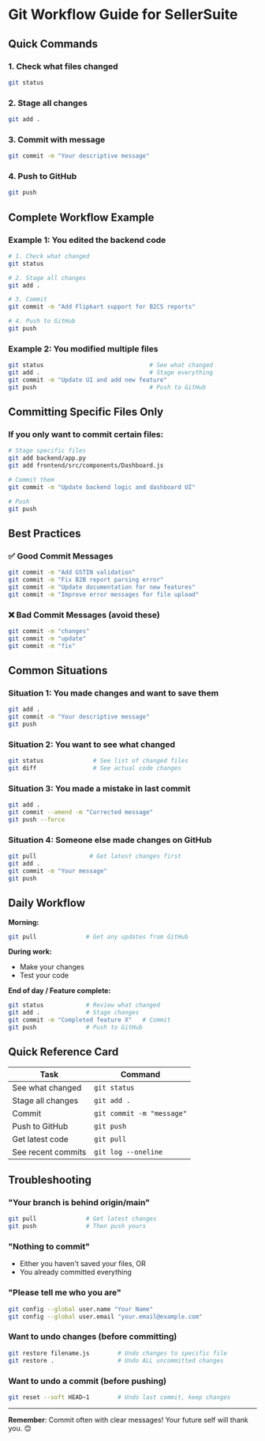 # Git Workflow Guide for SellerSuite

## Quick Commands

### 1. Check what files changed
```bash
git status
```

### 2. Stage all changes
```bash
git add .
```

### 3. Commit with message
```bash
git commit -m "Your descriptive message"
```

### 4. Push to GitHub
```bash
git push
```

## Complete Workflow Example

### Example 1: You edited the backend code
```bash
# 1. Check what changed
git status

# 2. Stage all changes
git add .

# 3. Commit
git commit -m "Add Flipkart support for B2CS reports"

# 4. Push to GitHub
git push
```

### Example 2: You modified multiple files
```bash
git status                              # See what changed
git add .                               # Stage everything
git commit -m "Update UI and add new feature"
git push                                # Push to GitHub
```

## Committing Specific Files Only

### If you only want to commit certain files:
```bash
# Stage specific files
git add backend/app.py
git add frontend/src/components/Dashboard.js

# Commit them
git commit -m "Update backend logic and dashboard UI"

# Push
git push
```

## Best Practices

### ✅ Good Commit Messages
```bash
git commit -m "Add GSTIN validation"
git commit -m "Fix B2B report parsing error"
git commit -m "Update documentation for new features"
git commit -m "Improve error messages for file upload"
```

### ❌ Bad Commit Messages (avoid these)
```bash
git commit -m "changes"
git commit -m "update"
git commit -m "fix"
```

## Common Situations

### Situation 1: You made changes and want to save them
```bash
git add .
git commit -m "Your descriptive message"
git push
```

### Situation 2: You want to see what changed
```bash
git status              # See list of changed files
git diff                # See actual code changes
```

### Situation 3: You made a mistake in last commit
```bash
git add .
git commit --amend -m "Corrected message"
git push --force
```

### Situation 4: Someone else made changes on GitHub
```bash
git pull               # Get latest changes first
git add .
git commit -m "Your message"
git push
```

## Daily Workflow

**Morning:**
```bash
git pull              # Get any updates from GitHub
```

**During work:**
- Make your changes
- Test your code

**End of day / Feature complete:**
```bash
git status            # Review what changed
git add .             # Stage changes
git commit -m "Completed feature X"   # Commit
git push              # Push to GitHub
```

## Quick Reference Card

| Task | Command |
|------|---------|
| See what changed | `git status` |
| Stage all changes | `git add .` |
| Commit | `git commit -m "message"` |
| Push to GitHub | `git push` |
| Get latest code | `git pull` |
| See recent commits | `git log --oneline` |

## Troubleshooting

### "Your branch is behind origin/main"
```bash
git pull              # Get latest changes
git push              # Then push yours
```

### "Nothing to commit"
- Either you haven't saved your files, OR
- You already committed everything

### "Please tell me who you are"
```bash
git config --global user.name "Your Name"
git config --global user.email "your.email@example.com"
```

### Want to undo changes (before committing)
```bash
git restore filename.js        # Undo changes to specific file
git restore .                  # Undo ALL uncommitted changes
```

### Want to undo a commit (before pushing)
```bash
git reset --soft HEAD~1        # Undo last commit, keep changes
```

---

**Remember**: Commit often with clear messages! Your future self will thank you. 😊
